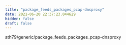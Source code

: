 ```yaml
---
title: "package_feeds_packages_pcap-dnsproxy"
date: 2021-06-20 22:37:23.044629
hidden: false
draft: false
---
```


ath79/generic/package_feeds_packages_pcap-dnsproxy

